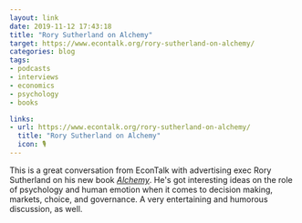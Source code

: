 ```yaml
---
layout: link
date: 2019-11-12 17:43:18
title: "Rory Sutherland on Alchemy"
target: https://www.econtalk.org/rory-sutherland-on-alchemy/
categories: blog
tags:
- podcasts
- interviews
- economics
- psychology
- books

links:
- url: https://www.econtalk.org/rory-sutherland-on-alchemy/
  title: "Rory Sutherland on Alchemy"
  icon: 🎙
---
```


This is a great conversation from EconTalk with advertising exec Rory Sutherland on his new book _[Alchemy](https://www.goodreads.com/book/show/26210508 "Alchemy")_. He's got interesting ideas on the role of psychology and human emotion when it comes to decision making, markets, choice, and governance. A very entertaining and humorous discussion, as well.

